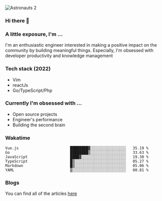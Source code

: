 ![Astronauts 2](https://user-images.githubusercontent.com/92326584/202029508-1366f7a9-5194-4122-a4f0-02c45f9206b7.jpeg)

### Hi there 👋
### A little exposure, I'm ...
I'm an enthusiastic engineer interested in making a positive impact on the community by building meaningful things. 
Especially, I'm obsessed with developer productivity and knowledge management

### Tech stack (2022)
- Vim
- reactJs
- Go/TypeScript/Php

### Currently I'm obsessed with ... 
- Open source projects
- Engineer's performance
- Building the second brain 

<!-- ### Github Stats -->
<!-- [![Anurag's GitHub stats](https://github-readme-stats.vercel.app/api?username=bitethecode&count_private=true&showing_icons=true)](https://github.com/anuraghazra/github-readme-stats) -->

### Wakatime
<!--START_SECTION:waka-->

```text
Vue.js                       ████████▓░░░░░░░░░░░░░░░░   35.19 %
Go                           ████████▒░░░░░░░░░░░░░░░░   33.63 %
JavaScript                   ████▓░░░░░░░░░░░░░░░░░░░░   19.30 %
TypeScript                   █▒░░░░░░░░░░░░░░░░░░░░░░░   05.27 %
Markdown                     █▒░░░░░░░░░░░░░░░░░░░░░░░   05.06 %
YAML                         ▒░░░░░░░░░░░░░░░░░░░░░░░░   00.81 %
```

<!--END_SECTION:waka-->

### Blogs
You can find all of the articles [here](https://bitethecode.netlify.app)
